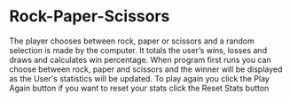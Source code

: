 # Rock-Paper-Scissors
The player chooses between rock, paper or scissors and a random selection is made by the computer. It totals the user’s wins, losses and draws and calculates win percentage.
When program first runs you can choose between rock, paper and scissors and the winner will be displayed as the User's statistics will be updated.
To play again you click the Play Again button
if you want to reset your stats click the Reset Stats button
